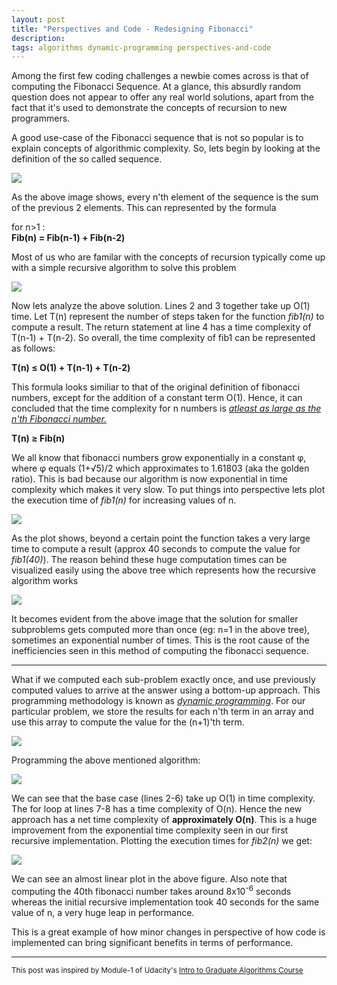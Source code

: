 ```yaml
---
layout: post
title: "Perspectives and Code - Redesigning Fibonacci"
description: 
tags: algorithms dynamic-programming perspectives-and-code
---
```


Among the first few coding challenges a newbie comes across is that of computing the Fibonacci Sequence. At a glance, this absurdly random question does not appear to offer any real world solutions, apart from the fact that it's used to demonstrate the concepts of recursion to new programmers.


A good use-case of the Fibonacci sequence that is not so popular is to explain concepts of algorithmic complexity. So, lets begin by looking at the definition of the so called sequence.


<div class="img_parent">
<img src="{{ "assets/images/2023-02-18-Redesigning-Fibonacci/fibonacci.png" | relative_url }}">
</div>

As the above image shows, every n'th element of the sequence is the sum of the previous 2 elements. This can represented by the formula 

<div class="img_parent">for n>1 :<br><b>Fib(n) = Fib(n-1) + Fib(n-2)</b></div>

Most of us who are familar with the concepts of recursion typically come up with a simple recursive algorithm to solve this problem

<div class="img_parent">
<img src="{{ "assets/images/2023-02-18-Redesigning-Fibonacci/fib1.png" | relative_url }}">
</div>

Now lets analyze the above solution. Lines 2 and 3 together take up O(1) time. Let T(n) represent the number of steps taken for the function <i>fib1(n)</i> to compute a result. The return statement at line 4 has a time complexity of T(n-1) + T(n-2). So overall, the time complexity of fib1 can be represented as follows:

<div class="img_parent"><b>T(n) &le; O(1) + T(n-1) + T(n-2)</b></div>

This formula looks similiar to that of the original definition of fibonacci numbers, except for the addition of a constant term O(1). Hence, it can concluded that the time complexity for n numbers is <u><i>atleast as large as the n'th Fibonacci number. </i></u>

<div class="img_parent"><b>T(n) &ge; Fib(n)</b></div>

We all know that fibonacci numbers grow exponentially in a constant &phi;, where &phi; equals (1+&radic;5)/2 which approximates to 1.61803 (aka the golden ratio). This is bad because our algorithm is now exponential in time complexity which makes it very slow. To put things into perspective lets plot the execution time of <i>fib1(n)</i> for increasing values of n.

<div class="img_parent">
<img src="{{ "assets/images/2023-02-18-Redesigning-Fibonacci/fib1plot.png" | relative_url }}">
</div>

As the plot shows, beyond a certain point the function takes a very large time to compute a result (approx 40 seconds to compute the value for <i>fib1(40)</i>). The reason behind these huge computation times can be visualized easily using the above tree which represents how the recursive algorithm works

<div class="img_parent">
<img src="{{ "assets/images/2023-02-18-Redesigning-Fibonacci/fibcalltree.gif" | relative_url }}">
</div>

It becomes evident from the above image that the solution for smaller subproblems gets computed more than once (eg: n=1 in the above tree), sometimes an exponential number of times. This is the root cause of the inefficiencies seen in this method of computing the fibonacci sequence. 


<hr>


What if we computed each sub-problem exactly once, and use previously computed values to arrive at the answer using a bottom-up approach. This programming methodology is known as <i><a href="https://en.wikipedia.org/wiki/Dynamic_programming">dynamic programming</a></i>. For our particular problem, we store the results for each n'th term in an array and use this array to compute the value for the (n+1)'th term.

<div class="img_parent">
<img src="{{ "assets/images/2023-02-18-Redesigning-Fibonacci/fibdp.gif" | relative_url }}">
</div>

Programming the above mentioned algorithm:

<div class="img_parent">
<img class="lg" src="{{ "assets/images/2023-02-18-Redesigning-Fibonacci/fib2.png" | relative_url }}">
</div>

We can see that the base case (lines 2-6) take up O(1) in time complexity. The for loop at lines 7-8 has a time complexity of O(n). Hence the new approach has a net time complexity of <b>approximately O(n)</b>. This is a huge improvement from the exponential time complexity seen in our first recursive implementation. Plotting the execution times for <i>fib2(n)</i> we get:

<div class="img_parent">
<img src="{{ "assets/images/2023-02-18-Redesigning-Fibonacci/fib2plot.png" | relative_url }}">
</div>

We can see an almost linear plot in the above figure. Also note that computing the 40th fibonacci number takes around 8x10<sup>-6</sup> seconds whereas the initial recursive implementation took 40 seconds for the same value of n, a very huge leap in performance.


This is a great example of how minor changes in perspective of how code is implemented can bring significant benefits in terms of performance.


<hr>

<small>
This post was inspired by Module-1 of Udacity's <a href="https://learn.udacity.com/courses/ud401">Intro to Graduate Algorithms Course</a>
</small>
